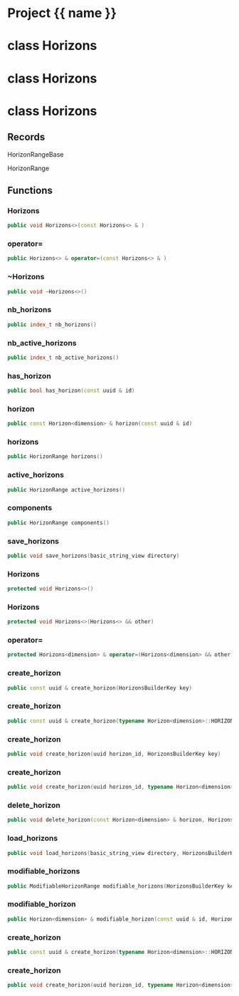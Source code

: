 <script setup>
import {useRoute} from 'vitepress'
const {path} = useRoute()
const tokens = path.split('/')
const words = tokens[2].split('-');
for (let i = 0; i < words.length; i++) {
    words[i] = words[i].charAt(0).toUpperCase() + words[i].slice(1);
    words[i] = words[i].replace('geode', 'Geode')
}
const name = words.join('-');
</script>
# Project {{ name }}

# class Horizons


# class Horizons


# class Horizons


## Records

HorizonRangeBase

HorizonRange



## Functions

### Horizons

```cpp
public void Horizons<>(const Horizons<> & )
```


### operator=

```cpp
public Horizons<> & operator=(const Horizons<> & )
```


### ~Horizons

```cpp
public void ~Horizons<>()
```


### nb_horizons

```cpp
public index_t nb_horizons()
```


### nb_active_horizons

```cpp
public index_t nb_active_horizons()
```


### has_horizon

```cpp
public bool has_horizon(const uuid & id)
```


### horizon

```cpp
public const Horizon<dimension> & horizon(const uuid & id)
```


### horizons

```cpp
public HorizonRange horizons()
```


### active_horizons

```cpp
public HorizonRange active_horizons()
```


### components

```cpp
public HorizonRange components()
```


### save_horizons

```cpp
public void save_horizons(basic_string_view directory)
```


### Horizons

```cpp
protected void Horizons<>()
```


### Horizons

```cpp
protected void Horizons<>(Horizons<> && other)
```


### operator=

```cpp
protected Horizons<dimension> & operator=(Horizons<dimension> && other)
```


### create_horizon

```cpp
public const uuid & create_horizon(HorizonsBuilderKey key)
```


### create_horizon

```cpp
public const uuid & create_horizon(typename Horizon<dimension>::HORIZON_TYPE type, HorizonsBuilderKey key)
```


### create_horizon

```cpp
public void create_horizon(uuid horizon_id, HorizonsBuilderKey key)
```


### create_horizon

```cpp
public void create_horizon(uuid horizon_id, typename Horizon<dimension>::HORIZON_TYPE type, HorizonsBuilderKey key)
```


### delete_horizon

```cpp
public void delete_horizon(const Horizon<dimension> & horizon, HorizonsBuilderKey key)
```


### load_horizons

```cpp
public void load_horizons(basic_string_view directory, HorizonsBuilderKey key)
```


### modifiable_horizons

```cpp
public ModifiableHorizonRange modifiable_horizons(HorizonsBuilderKey key)
```


### modifiable_horizon

```cpp
public Horizon<dimension> & modifiable_horizon(const uuid & id, HorizonsBuilderKey key)
```


### create_horizon

```cpp
public const uuid & create_horizon(typename Horizon<dimension>::HORIZON_TYPE type, HorizonsBuilderKey key)
```

### create_horizon

```cpp
public void create_horizon(uuid horizon_id, typename Horizon<dimension>::HORIZON_TYPE type, HorizonsBuilderKey key)
```



